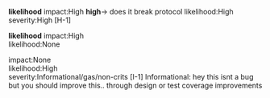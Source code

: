 **likelihood**
impact:High               **high**-> does it break protocol
likelihood:High
severity:High
[H-1]


**likelihood**
impact:High             
likelihood:None 

impact:None             
likelihood:High  
severity:Informational/gas/non-crits
[I-1]
Informational: hey this isnt a bug but you should improve this.. through design or test coverage improvements

